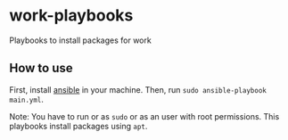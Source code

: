 # work-playbooks
Playbooks to install packages for work

## How to use
First, install [ansible](https://docs.ansible.com/ansible/latest/installation_guide/intro_installation.html) in your machine. Then, run `sudo ansible-playbook main.yml`.

Note: You have to run or as `sudo` or as an user with root permissions. This playbooks
install packages using `apt`.
